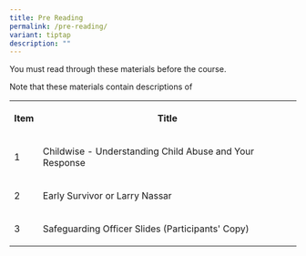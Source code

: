 ```yaml
---
title: Pre Reading
permalink: /pre-reading/
variant: tiptap
description: ""
---
```

<p>You must read through these materials before the course.</p>
<p></p>
<p>Note that these materials contain descriptions of</p>
<p></p>
<table style="minWidth: 50px">
<colgroup>
<col>
<col>
</colgroup>
<tbody>
<tr>
<th rowspan="1" colspan="1">
<p>Item</p>
</th>
<th rowspan="1" colspan="1">
<p>Title</p>
</th>
</tr>
<tr>
<td rowspan="1" colspan="1">
<p>1</p>
</td>
<td rowspan="1" colspan="1">
<p>Childwise - Understanding Child Abuse and Your Response</p>
</td>
</tr>
<tr>
<td rowspan="1" colspan="1">
<p>2</p>
</td>
<td rowspan="1" colspan="1">
<p>Early Survivor or Larry Nassar</p>
</td>
</tr>
<tr>
<td rowspan="1" colspan="1">
<p>3</p>
</td>
<td rowspan="1" colspan="1">
<p>Safeguarding Officer Slides (Participants' Copy)</p>
</td>
</tr>
</tbody>
</table>
<p></p>